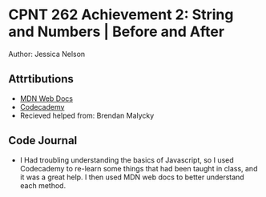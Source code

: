 # CPNT 262 Achievement 2: String and Numbers | Before and After
Author: Jessica Nelson


## Attrtibutions
- [MDN Web Docs](https://developer.mozilla.org/en-US/)
- [Codecademy](https://www.codecademy.com/learn?g_acctid=243-039-7011&g_adgroupid=70492864474&g_adid=528849219280&g_adtype=search&g_campaign=account&g_campaignid=1726903838&g_ifcreative=&g_ifproduct=&g_keyword=codecademy&g_keywordid=kwd-41065460761&g_locinterest=&g_locphysical=9001314&g_merchantid=&g_network=g&g_partition=&g_placement=&g_productchannel=&g_productid=&g_source=%7Bsourceid%7D&gclid=CjwKCAjwg4SpBhAKEiwAdyLwvC1uoW6C0G2vczlAO0mgNfkaCq2N02rSeAKSd4LU7ZHPsvZQau-HHxoC1-EQAvD_BwE&utm_campaign=INTL_Brand_Exact&utm_content=528849219280&utm_id=t_kwd-41065460761%3Aag_70492864474%3Acp_1726903838%3An_g%3Ad_c&utm_medium=paid-search&utm_source=google&utm_term=codecademy)
- Recieved helped from: Brendan Malycky

## Code Journal
- I Had troubling understanding the basics of Javascript, so I used Codecademy to re-learn some things that had been taught in class, and it was a great help. I then used MDN web docs to better understand each method.